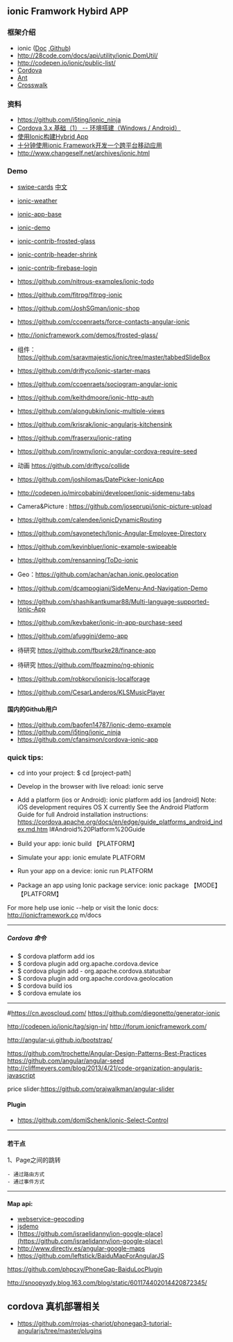 
## ionic Framwork Hybird APP 

### 框架介绍

- ionic ([Doc](http://ionicframework.com/getting-started/) ,[Github](https://github.com/driftyco/ionic))
- http://28code.com/docs/api/utility/ionic.DomUtil/
- http://codepen.io/ionic/public-list/
- [Cordova](http://cordova.apache.org/docs/en/3.3.0/index.html)
- [Ant](http://ant.apache.org/)
- [Crosswalk](https://crosswalk-project.org/#documentation/cordova/develop_an_application)

### 资料
- https://github.com/i5ting/ionic_ninja
- [Cordova 3.x 基础（1） -- 环境搭建（Windows / Android）](http://rensanning.iteye.com/blog/2016364)
- [使用Ionic构建Hybrid App](http://my.oschina.net/nosand/blog/294011)
- [十分钟使用ionic Framework开发一个跨平台移动应用](http://blog.csdn.net/offbye/article/details/38223769)
- http://www.changeself.net/archives/ionic.html

### Demo

- [swipe-cards](http://ionicframework.com/demos/swipe-cards/) [中文](http://blog.csdn.net/jasondu264/article/details/19164897)
- [ionic-weather](https://github.com/driftyco/ionic-weather)
- [ionic-app-base](https://github.com/driftyco/ionic-app-base)
- [ionic-demo](https://github.com/driftyco/ionic-demo)
- [ionic-contrib-frosted-glass](https://github.com/driftyco/ionic-contrib-frosted-glass)
- [ionic-contrib-header-shrink](https://github.com/driftyco/ionic-contrib-header-shrink)
- [ionic-contrib-firebase-login](https://github.com/driftyco/ionic-contrib-firebase-login)
- https://github.com/nitrous-examples/ionic-todo
- https://github.com/fitrpg/fitrpg-ionic
- https://github.com/JoshSGman/ionic-shop
- https://github.com/ccoenraets/force-contacts-angular-ionic

- http://ionicframework.com/demos/frosted-glass/
- 组件： https://github.com/saravmajestic/ionic/tree/master/tabbedSlideBox
- https://github.com/driftyco/ionic-starter-maps
- https://github.com/ccoenraets/sociogram-angular-ionic
- https://github.com/keithdmoore/ionic-http-auth

- https://github.com/alongubkin/ionic-multiple-views
- https://github.com/krisrak/ionic-angularjs-kitchensink
- https://github.com/fraserxu/ionic-rating

- https://github.com/jrowny/ionic-angular-cordova-require-seed
- 动画 https://github.com/driftyco/collide
- https://github.com/joshilomas/DatePicker-IonicApp
- http://codepen.io/mircobabini/developer/ionic-sidemenu-tabs

- Camera&Picture :  https://github.com/joseprupi/ionic-picture-upload
- https://github.com/calendee/ionicDynamicRouting
- https://github.com/sayonetech/Ionic-Angular-Employee-Directory
- https://github.com/kevinbluer/ionic-example-swipeable
- https://github.com/rensanning/ToDo-ionic
- Geo：https://github.com/achan/achan.ionic.geolocation
- https://github.com/dcampogiani/SideMenu-And-Navigation-Demo
- https://github.com/shashikantkumar88/Multi-language-supported-Ionic-App
- https://github.com/kevbaker/ionic-in-app-purchase-seed
- https://github.com/afuggini/demo-app
- 待研究 https://github.com/fburke28/finance-app
- 待研究 https://github.com/lfpazmino/ng-phionic
- https://github.com/robkorv/ionicjs-localforage
- https://github.com/CesarLanderos/KLSMusicPlayer


#### 国内的Github用户
- https://github.com/baofen14787/ionic-demo-example
- https://github.com/i5ting/ionic_ninja
- https://github.com/cfansimon/cordova-ionic-app


###  quick tips:

 * cd into your project: $ cd [project-path]

 * Develop in the browser with live reload: ionic serve

 * Add a platform (ios or Android): ionic platform add ios [android]
    Note: iOS development requires OS X currently
    See the Android Platform Guide for full Android installation instructions:
    https://cordova.apache.org/docs/en/edge/guide_platforms_android_index.md.htm
l#Android%20Platform%20Guide

 * Build your app: ionic build  【PLATFORM】

 * Simulate your app: ionic emulate PLATFORM

 * Run your app on a device: ionic run PLATFORM

 * Package an app using Ionic package service: ionic package 【MODE】 【PLATFORM】


For more help use ionic --help or visit the Ionic docs: http://ionicframework.co
m/docs

-----------------------------
##### Cordova 命令

- $ cordova platform add ios
- $ cordova plugin add org.apache.cordova.device
- $ cordova plugin add - org.apache.cordova.statusbar
- $ cordova plugin add org.apache.cordova.geolocation
- $ cordova build ios
- $ cordova emulate ios



----------------------------------

#https://cn.avoscloud.com/
https://github.com/diegonetto/generator-ionic


http://codepen.io/ionic/tag/sign-in/
http://forum.ionicframework.com/


http://angular-ui.github.io/bootstrap/


https://github.com/trochette/Angular-Design-Patterns-Best-Practices
https://github.com/angular/angular-seed
http://cliffmeyers.com/blog/2013/4/21/code-organization-angularjs-javascript

price slider:https://github.com/prajwalkman/angular-slider

#### Plugin

- https://github.com/domiSchenk/ionic-Select-Control

----------------------------------------------------------------------
#### 若干点

1、Page之间的跳转

	- 通过路由方式
	- 通过事件方式



---------------------------------------------------------------------
#### Map api:

- [webservice-geocoding](http://developer.baidu.com/map/webservice-geocoding.htm)
- [jsdemo](http://developer.baidu.com/map/jsdemo.htm)
- [https://github.com/israelidanny/ion-google-place](https://github.com/israelidanny/ion-google-place)
- http://www.directiv.es/angular-google-maps
- https://github.com/leftstick/BaiduMapForAngularJS


https://github.com/phpcxy/PhoneGap-BaiduLocPlugin

http://snoopyxdy.blog.163.com/blog/static/601174402014420872345/



## cordova 真机部署相关

- https://github.com/rrojas-chariot/phonegap3-tutorial-angularjs/tree/master/plugins